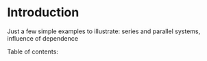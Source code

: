# Introduction

Just a few simple examples to illustrate: series and parallel systems, influence of dependence 

Table of contents:

```{tableofcontents}
```